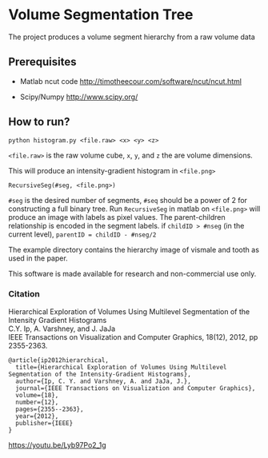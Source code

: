 # Volume Segmentation Tree
The project produces a volume segment hierarchy from a raw volume data

## Prerequisites
  * Matlab ncut code
      http://timotheecour.com/software/ncut/ncut.html

  * Scipy/Numpy
      http://www.scipy.org/

## How to run?

```
python histogram.py <file.raw> <x> <y> <z>
```

`<file.raw>` is the raw volume cube, `x`, `y`, and `z` the are volume
dimensions.

This will produce an intensity-gradient histogram in `<file.png>`

```
RecursiveSeg(#seg, <file.png>)
```

`#seg` is the desired number of segments, `#seq` should be a power of
2 for constructing a full binary tree.  Run `RecursiveSeg` in matlab
on `<file.png>` will produce an image with labels as pixel values.
The parent-children relationship is encoded in the segment labels.  if
`childID > #nseg` (in the current level), `parentID = childID - #nseg/2`

The example directory contains the hierarchy image of vismale and tooth as used in the paper.

This software is made available for research and non-commercial use only.

### Citation

Hierarchical Exploration of Volumes Using Multilevel Segmentation of the Intensity Gradient Histograms <br />
C.Y. Ip, A. Varshney, and J. JaJa <br />
IEEE Transactions on Visualization and Computer Graphics, 18(12), 2012, pp 2355-2363.

```
@article{ip2012hierarchical,
  title={Hierarchical Exploration of Volumes Using Multilevel Segmentation of the Intensity-Gradient Histograms},
  author={Ip, C. Y. and Varshney, A. and JaJa, J.},
  journal={IEEE Transactions on Visualization and Computer Graphics},
  volume={18},
  number={12},
  pages={2355--2363},
  year={2012},
  publisher={IEEE}
}
```

https://youtu.be/Lyb97Po2_1g
